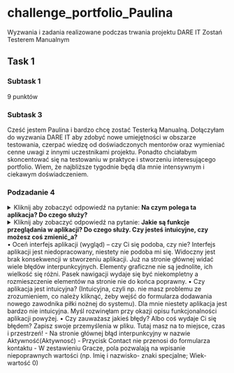 # challenge_portfolio_Paulina
Wyzwania i zadania realizowane podczas trwania projektu DARE IT Zostań Testerem Manualnym

## Task 1 

### Subtask 1

9 punktów

### Subtask 3

Cześć jestem Paulina i bardzo chcę zostać Testerką Manualną. Dołączyłam do wyzwania DARE IT aby zdobyć nowe umiejętności w obszarze testowania, czerpać wiedzę od doświadczonych mentorów oraz wymieniać cenne uwagi z innymi uczestnikami projektu. Ponadto chciałabym skoncentować się na testowaniu w praktyce i stworzeniu interesującego portfolio. Wiem, że najbliższe tygodnie będą dla mnie intensywnym i ciekawym doświadczeniem.

### Podzadanie 4
<details>
<summary> Kliknij aby zobaczyć odpowiedź na pytanie: <b>Na czym polega ta aplikacja? Do czego służy?</b></summary>
Zgodnie z krótkim, lakonicznym opisem na stronie głównej jest to panel do zarządzania graczami, meczami i tworzeniem raportów. Moim zdaniem trudno jest się zorientować jaki był głowny cel stworzenia tej aplikacji.
</details>
<details>
<summary> Kliknij aby zobaczyć odpowiedź na pytanie: <b>Jakie są funkcje przeglądania w aplikacji? Do czego służy. Czy jesteś intuicyjne, czy możesz coś zmienić_a?</b></summary>
W aplikacji aplikacja istnieje podgląd zestawienia graczy oraz dodawanie informacji o innych.e
Funkcjonalność dodawania znajduje się w nieadekwatnym miejscu w sekcji linków pomocniczych. Gdyby nie inny kolor czcionki Dodaj inny nie przykuwałby na uwagi. Jako użytkownik szukałabym go w zupełnie innym miejscu w aplikacji. Funkcjonalność nie jest do końca rozumna. Po wejściu w zakładkę Dodaj inny, jest wiele pól z których korzystam z problemem. Niejasny opis niektórych skutków, że nie wiem co należy zrobić np. pole podpisane jako łączy nas piłka czy 90 minut. Dodaj język są dodatkowe dodane Dodaj język (też nie wiadomo o co chodzi z tym polem) czy Dodaj link z youtube. Uważam, że należy być jasnym i niewskazanym widnieć jako uzupełnienie tylko prostego pola.t
Funkcjonalność podglądu zestawienia graczy przedstawiona jest w formie tabeli. Ze względu na to, że zestawienie jest bardzo mało czytelne.a
Z opisu aplikacji produktu, że korzystanie z niego ma dostęp do produktu. Funkcjonalność jest tak ukryta w aplikacji, że aby uzyskać dostęp do ostatniego zaaktualizowanego raportu w sekcji Aktywność. Potem potem przenieś się do zakładki z raportami.przenieśils
</details>
•	Oceń interfejs aplikacji (wygląd) – czy Ci się podoba, czy nie?
Interfejs aplikacji jest niedopracowany, niestety nie podoba mi się. Widoczny jest brak konsekwencji w stworzeniu aplikacji. Już na stronie głównej widać wiele błędów interpunkcyjnych. Elementy graficzne nie są jednolite, ich wielkość się różni. Pasek nawigacji wydaje się być niekompletny a rozmieszczenie elementów na stronie nie do końca poprawny. 
•	Czy aplikacja jest intuicyjna? (Intuicyjna, czyli np. nie masz problemu ze zrozumieniem, co należy kliknąć, żeby wejść do formularza dodawania nowego zawodnika piłki nożnej do systemu).
Dla mnie niestety aplikacja jest bardzo nie intuicyjna. Myśl rozwinęłam przy okazji opisu funkcjonalności aplikacji powyżej. 
•	Czy zauważasz jakieś błędy? Albo coś wydaje Ci się błędem? Zapisz swoje przemyślenia w pliku. Tutaj masz na to miejsce, czas i przestrzeń!
- Na stronie głównej błąd interpunkcyjny w nazwie Aktywność(Aktywnosć)
- Przycisk Contact nie przenosi do formularza kontaktu
- W zestawieniu Gracze, pola pozwalają na wpisanie niepoprawnych wartości (np. Imię i nazwisko- znaki specjalne; Wiek- wartość 0)
